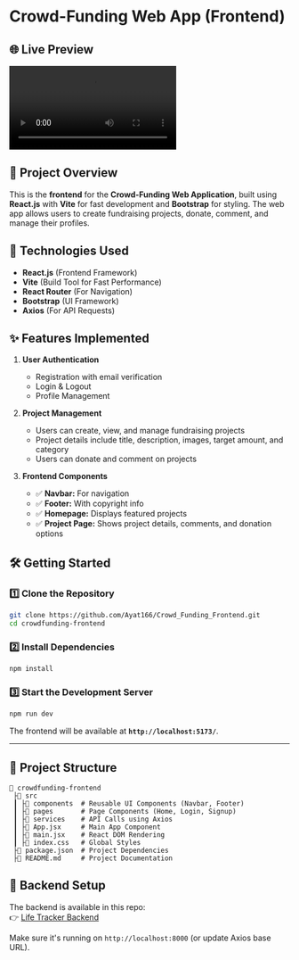 # Crowd-Funding Web App (Frontend)

## 🌐 Live Preview
<video controls src="src/assets/Recording 2025-04-17 175017.mp4" title="demo"></video>

## 📌 Project Overview
This is the **frontend** for the **Crowd-Funding Web Application**, built using **React.js** with **Vite** for fast development and **Bootstrap** for styling. The web app allows users to create fundraising projects, donate, comment, and manage their profiles.

## 🚀 Technologies Used
- **React.js** (Frontend Framework)
- **Vite** (Build Tool for Fast Performance)
- **React Router** (For Navigation)
- **Bootstrap** (UI Framework)
- **Axios** (For API Requests)

## ✨ Features Implemented
1. **User Authentication**
   - Registration with email verification
   - Login & Logout
   - Profile Management

2. **Project Management**
   - Users can create, view, and manage fundraising projects
   - Project details include title, description, images, target amount, and category
   - Users can donate and comment on projects

3. **Frontend Components**
   - ✅ **Navbar:** For navigation
   - ✅ **Footer:** With copyright info
   - ✅ **Homepage:** Displays featured projects
   - ✅ **Project Page:** Shows project details, comments, and donation options

## 🛠️ Getting Started

### 1️⃣ Clone the Repository
```sh
git clone https://github.com/Ayat166/Crowd_Funding_Frontend.git
cd crowdfunding-frontend
```

### 2️⃣ Install Dependencies
```sh
npm install
```

### 3️⃣ Start the Development Server
```sh
npm run dev
```
The frontend will be available at **`http://localhost:5173/`**.

---

## 🏰️ **Project Structure**
```
📛 crowdfunding-frontend
 ├📂 src
 ┃ ├📂 components  # Reusable UI Components (Navbar, Footer)
 ┃ ├📂 pages       # Page Components (Home, Login, Signup)
 ┃ ├📂 services    # API Calls using Axios
 ┃ ├💚 App.jsx     # Main App Component
 ┃ ├💚 main.jsx    # React DOM Rendering
 ┃ ├💚 index.css   # Global Styles
 ├💚 package.json  # Project Dependencies
 ├💚 README.md     # Project Documentation
```

## 📡 Backend Setup

The backend is available in this repo:  
👉 [Life Tracker Backend](https://github.com/Ayat166/Crowd_Funding_Backend.git)

Make sure it's running on `http://localhost:8000` (or update Axios base URL).